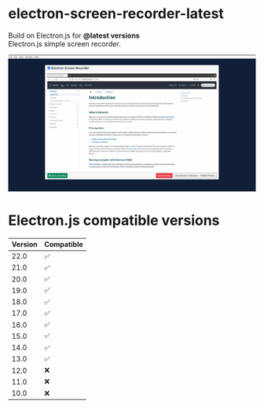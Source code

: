 # electron-screen-recorder-latest
Build on Electron.js for **@latest versions** <br>
Electron.js simple screen recorder.

![Alt text](https://github.com/Bombarder70/electron-screen-recorder-latest/blob/master/.github/img/screen.jpg?raw=true) <br>
# Electron.js compatible versions <br>
| Version | Compatible |
| ------ | ------ |
| 22.0 | ✅ |
| 21.0 | ✅ |
| 20.0 | ✅ |
| 19.0 | ✅ |
| 18.0 | ✅ |
| 17.0 | ✅ |
| 16.0 | ✅ |
| 15.0 | ✅ |
| 14.0 | ✅ |
| 13.0 | ✅ |
| 12.0 | ❌ |
| 11.0 | ❌ |
| 10.0 | ❌ |
